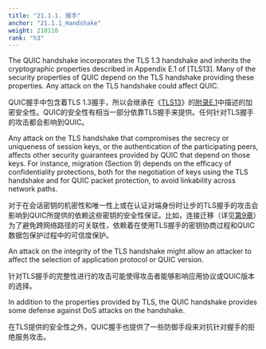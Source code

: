 ```yaml
---
title: "21.1.1. 握手"
anchor: "21.1.1_Handshake"
weight: 210110
rank: "h3"
---
```


The QUIC handshake incorporates the TLS 1.3 handshake and inherits the cryptographic properties described in Appendix E.1 of [TLS13]. Many of the security properties of QUIC depend on the TLS handshake providing these properties. Any attack on the TLS handshake could affect QUIC.

QUIC握手中包含着TLS 1.3握手，所以会继承在《[TLS13]()》的[附录E.1]()中描述的加密安全性。QUIC的安全性有相当一部分依靠TLS握手来提供。任何针对TLS握手的攻击都会影响到QUIC。

Any attack on the TLS handshake that compromises the secrecy or uniqueness of session keys, or the authentication of the participating peers, affects other security guarantees provided by QUIC that depend on those keys. For instance, migration (Section 9) depends on the efficacy of confidentiality protections, both for the negotiation of keys using the TLS handshake and for QUIC packet protection, to avoid linkability across network paths.

对于在会话密钥的机密性和唯一性上或在认证对端身份时让步的TLS握手的攻击会影响到QUIC所提供的依赖这些密钥的安全性保证。比如，连接迁移（详见[第9章]()）为了避免跨网络路径的可关联性，依赖着在使用TLS握手的密钥协商过程和QUIC数据包保护过程中的可信度保护。

An attack on the integrity of the TLS handshake might allow an attacker to affect the selection of application protocol or QUIC version.

针对TLS握手的完整性进行的攻击可能使得攻击者能够影响应用协议或QUIC版本的选择。

In addition to the properties provided by TLS, the QUIC handshake provides some defense against DoS attacks on the handshake.

在TLS提供的安全性之外，QUIC握手也提供了一些防御手段来对抗针对握手的拒绝服务攻击。
